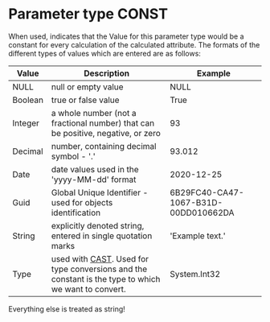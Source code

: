 # Parameter type CONST

When used, indicates that the Value for this parameter type would be a constant for every calculation of the calculated attribute. The formats of the different types of values which are entered are as  follows:



| Value   | Description                                                  | Example                              |
| ------- | ------------------------------------------------------------ | ------------------------------------ |
| NULL    | null or empty value                                          | NULL                                 |
| Boolean | true or false value                                          | True                                 |
| Integer | a whole number (not a fractional number) that can be positive, negative, or zero | 93                                   |
| Decimal | number, containing decimal symbol - '.'                      | 93.012                               |
| Date    | date values used in the 'yyyy-MM-dd' format                  | 2020-12-25                           |
| Guid    | Global Unique Identifier - used for objects identification   | 6B29FC40-CA47-1067-B31D-00DD010662DA |
| String  | explicitly denoted string, entered in single quotation marks | 'Example text.'                      |
| Type    | used with [CAST](../operators/cast.md). Used for type conversions and the constant is the type to which we want to convert. | System.Int32                         |



 

Everything else is treated as string!
